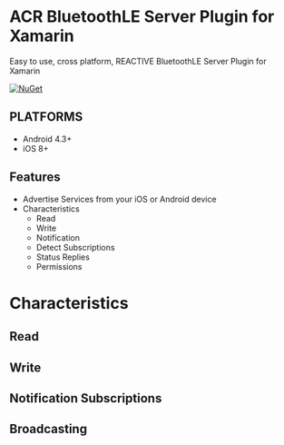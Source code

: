 # ACR BluetoothLE Server Plugin for Xamarin
Easy to use, cross platform, REACTIVE BluetoothLE Server Plugin for Xamarin

[![NuGet](https://img.shields.io/nuget/v/Acr.Ble.Server.svg?maxAge=2592000)](https://www.nuget.org/packages/Acr.Ble.Server/)

## PLATFORMS

* Android 4.3+
* iOS 8+

## Features

* Advertise Services from your iOS or Android device
* Characteristics
    * Read
    * Write
    * Notification
    * Detect Subscriptions
    * Status Replies
    * Permissions 

# Characteristics

## Read

## Write

## Notification Subscriptions

## Broadcasting